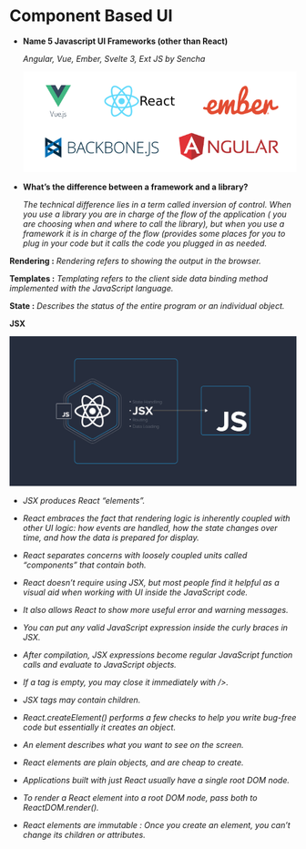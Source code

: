 # Component Based UI



- **Name 5 Javascript UI Frameworks (other than React)**

    *Angular, Vue, Ember, Svelte 3, Ext JS by Sencha*

    ![UI](/img/read26A.png)


- **What’s the difference between a framework and a library?**

     *The technical difference lies in a term called inversion of control. When you use a library you are in charge of the flow of the application ( you are choosing when and where to call the library), but when you use a framework it is in charge of the flow (provides some places for you to plug in your code but it calls the code you plugged in as needed.*  


**Rendering :** *Rendering refers to showing the output in the browser.*

**Templates :** *Templating refers to the client side data binding method implemented with the JavaScript language.*

**State :** *Describes the status of the entire program or an individual object.*

**JSX** 

![JSX](/img/read26B.png)

- *JSX produces React “elements”.*

- *React embraces the fact that rendering logic is inherently coupled with other UI logic: how events are handled, how the state changes over time, and how the data is prepared for display.*

- *React separates concerns with loosely coupled units called “components” that contain both.*

- *React doesn’t require using JSX, but most people find it helpful as a visual aid when working with UI inside the JavaScript code.* 

- *It also allows React to show more useful error and warning messages.* 

- *You can put any valid JavaScript expression inside the curly braces in JSX.*

- *After compilation, JSX expressions become regular JavaScript function calls and evaluate to JavaScript objects.*

- *If a tag is empty, you may close it immediately with />.* 

- *JSX tags may contain children.*

- *React.createElement() performs a few checks to help you write bug-free code but essentially it creates an object.*

- *An element describes what you want to see on the screen.*

- *React elements are plain objects, and are cheap to create.*

- *Applications built with just React usually have a single root DOM node.*

- *To render a React element into a root DOM node, pass both to ReactDOM.render().*

- *React elements are immutable : Once you create an element, you can’t change its children or attributes.*
